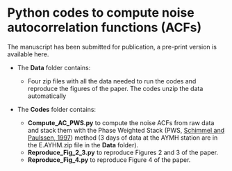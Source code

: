 # Python codes to compute noise autocorrelation functions (ACFs)

The manuscript has been submitted for publication, a pre-print version is available here.

* The **Data** folder contains:
  - Four zip files with all the data needed to run the codes and reproduce the figures of the paper. The codes unzip the data automatically

* The **Codes** folder contains:
  - **Compute_AC_PWS.py** to compute the noise ACFs from raw data and stack them with the Phase Weighted Stack (PWS, [Schimmel and Paulssen, 1997](https://academic.oup.com/gji/article/130/2/497/760640)) method (3 days of data at the AYMH station are in the E.AYHM.zip file in the **Data** folder).
  - **Reproduce_Fig_2_3.py** to reproduce Figures 2 and 3 of the paper.
  - **Reproduce_Fig_4.py** to reproduce Figure 4 of the paper.


